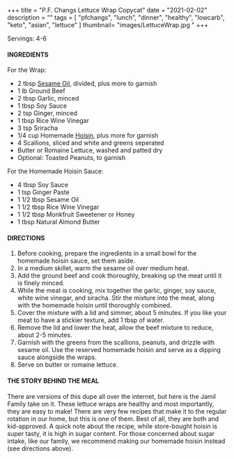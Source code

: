 +++
title = "P.F. Changs Lettuce Wrap Copycat"
date = "2021-02-02"
description = ""
tags = [
    "pfchangs",
    "lunch",
    "dinner",
    "healthy",
    "lowcarb",
    "keto", 
    "asian",
    "lettuce"
]
thumbnail= "images/LettuceWrap.jpg "
+++

Servings: 4-6 <!--more-->

#### INGREDIENTS 

For the Wrap: 

* 2 tbsp [Sesame Oil](https://amzn.to/3b72o2v), divided, plus more to garnish
* 1 lb Ground Beef 
* 2 tbsp Garlic, minced 
* 1 tbsp Soy Sauce 
* 2 tsp Ginger, minced 
* 1 tbsp Rice Wine Vinegar 
* 3 tsp Sriracha 
* 1/4 cup Homemade [Hoisin](https://amzn.to/37aqicn), plus more for garnish
* 4 Scallions, sliced and white and greens seperated 
* Butter or Romaine Lettuce, washed and patted dry 
* Optional: Toasted Peanuts, to garnish 

For the Homemade Hoisin Sauce: 

* 4 tbsp Soy Sauce 
* 1 tsp Ginger Paste 
* 1 1/2 tbsp Sesame Oil 
* 1 1/2 tbsp Rice Wine Vinegar 
* 1 1/2  tbsp Monkfruit Sweetener or Honey 
* 1 tbsp Natural Almond Butter 

#### DIRECTIONS 

1. Before cooking, prepare the ingredients in a small bowl for the homemade hoisin sauce, set them aside. 
2. In a medium skillet, warm the sesame oil over medium heat. 
3. Add the ground beef and cook thoroughly, breaking up the meat until it is finely minced. 
4. While the meat is cooking, mix together the garlic, ginger, soy sauce, white wine vinegar, and siracha. Stir the mixture into the meat, along with the homemade hoisin  until thoroughly combined. 
5. Cover the mixture with a lid and simmer, about 5 minutes. If you like your meat to have a stickier texture, add 1 tbsp of water. 
6. Remove the lid and lower the heat, allow the beef mixture to reduce, about 2-5 minutes. 
7. Garnish with the greens from the scallions, peanuts, and drizzle with sesame oil. Use the reserved homemade hoisin and serve as a dipping sauce alongside the wraps.  
8. Serve on butter or romaine lettuce. 

#### THE STORY BEHIND THE MEAL 

There are versions of this dupe all over the internet, but here is the Jamil Family take on it. These lettuce wraps are healthy and most importantly, they are easy to make! There are very few recipes that make it to the regular rotation in our home, but this is one of them. Best of all, they are both and kid-approved. A quick note about the recipe, while store-bought hoisin is super tasty, it is high in sugar content. For those concerned about sugar intake, like our family, we recommend making our homemade hoisin instead (see directions above). 

